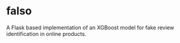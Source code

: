 # falso
A Flask based implementation of an XGBoost model for fake review identification in online products.
